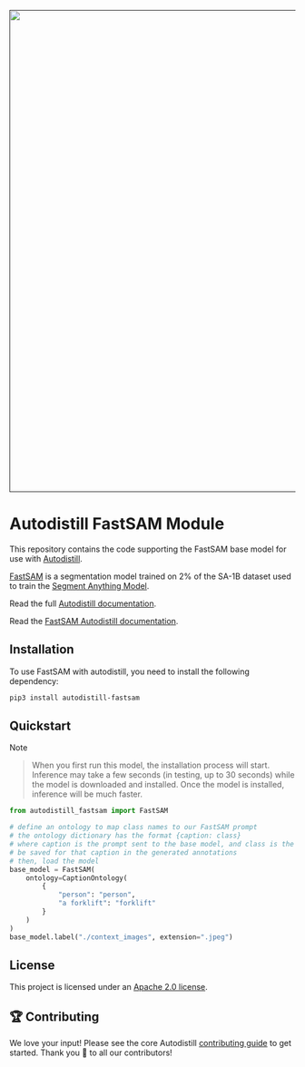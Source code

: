 <div align="center">
  <p>
    <a align="center" href="" target="_blank">
      <img
        width="850"
        src="https://media.roboflow.com/open-source/autodistill/autodistill-banner.png"
      >
    </a>
  </p>
</div>

# Autodistill FastSAM Module

This repository contains the code supporting the FastSAM base model for use with [Autodistill](https://github.com/autodistill/autodistill).

[FastSAM](https://github.com/CASIA-IVA-Lab/FastSAM) is a segmentation model trained on 2% of the SA-1B dataset used to train the [Segment Anything Model](https://github.com/facebookresearch/segment-anything).

Read the full [Autodistill documentation](https://autodistill.github.io/autodistill/).

Read the [FastSAM Autodistill documentation](https://autodistill.github.io/autodistill/base_models/fastsam/).

## Installation

To use FastSAM with autodistill, you need to install the following dependency:

```bash
pip3 install autodistill-fastsam
```

## Quickstart

> [!NOTE]

> When you first run this model, the installation process will start. Inference may take a few seconds (in testing, up to 30 seconds) while the model is downloaded and installed. Once the model is installed, inference will be much faster.

```python
from autodistill_fastsam import FastSAM

# define an ontology to map class names to our FastSAM prompt
# the ontology dictionary has the format {caption: class}
# where caption is the prompt sent to the base model, and class is the label that will
# be saved for that caption in the generated annotations
# then, load the model
base_model = FastSAM(
    ontology=CaptionOntology(
        {
            "person": "person",
            "a forklift": "forklift"
        }
    )
)
base_model.label("./context_images", extension=".jpeg")
```


## License

This project is licensed under an [Apache 2.0 license](LICENSE).

## 🏆 Contributing

We love your input! Please see the core Autodistill [contributing guide](https://github.com/autodistill/autodistill/blob/main/CONTRIBUTING.md) to get started. Thank you 🙏 to all our contributors!